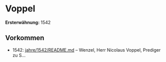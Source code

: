 # Voppel

**Ersterwähnung:** 1542

## Vorkommen
- 1542: [jahre/1542/README.md](../jahre/1542/README.md) – Wenzel, Herr Nicolaus Voppel, Prediger
zu S...
